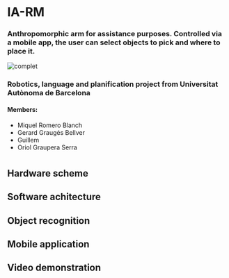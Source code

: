 # IA-RM
### Anthropomorphic arm for assistance purposes. Controlled via a mobile app, the user can select objects to pick and where to place it.

![complet](https://user-images.githubusercontent.com/49688038/116916362-83492400-ac4d-11eb-8e5a-c14069ae2904.PNG)
### Robotics, language and planification project from Universitat Autònoma de Barcelona
#### Members:
- Miquel Romero Blanch
- Gerard Graugés Bellver
- Guillem
- Oriol Graupera Serra


#
## Hardware scheme


## Software achitecture


## Object recognition


## Mobile application


## Video demonstration
